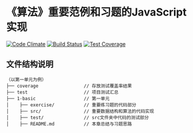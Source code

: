 # 《算法》重要范例和习题的JavaScript实现

[![Code Climate](https://codeclimate.com/github/newraina/Learn-Algorithms-By-JavaScript/badges/gpa.svg)](https://codeclimate.com/github/newraina/Learn-Algorithms-By-JavaScript)  [![Build Status](https://travis-ci.org/newraina/Learn-Algorithms-By-JavaScript.svg?branch=master)](https://travis-ci.org/newraina/Learn-Algorithms-By-JavaScript)  [![Test Coverage](https://codeclimate.com/github/newraina/Learn-Algorithms-By-JavaScript/badges/coverage.svg)](https://codeclimate.com/github/newraina/Learn-Algorithms-By-JavaScript/coverage)

## 文件结构说明

```
（以第一单元为例）
├── coverage                 // 存放测试覆盖率结果
├── test                     // 项目测试汇总
├── 1-basic                  // 第一单元
│    ├── exercise/           // 重要练习题的代码部分   
│    ├── src/                // 重要数据结构和算法的代码实现                
│    ├── test/               // src文件夹中代码的测试部分
│    ├── README.md           // 本章总结与习题思路
```
